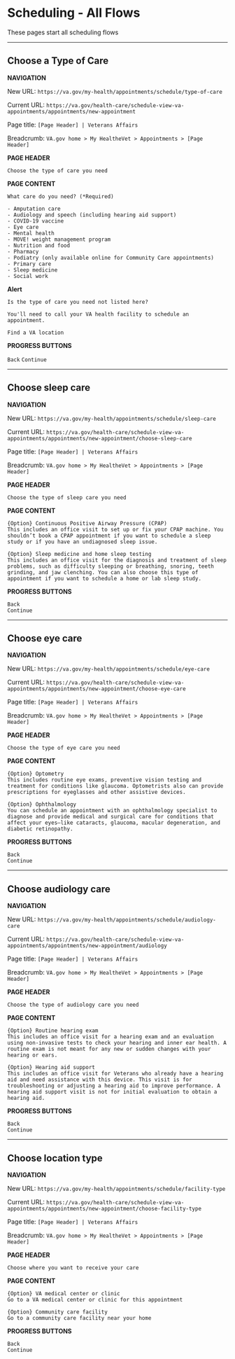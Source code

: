 # Scheduling - All Flows

These pages start all scheduling flows

---

## Choose a Type of Care


**NAVIGATION**

New URL: `https://va.gov/my-health/appointments/schedule/type-of-care`

Current URL: `https://va.gov/health-care/schedule-view-va-appointments/appointments/new-appointment`

Page title: `[Page Header] | Veterans Affairs`

Breadcrumb: `VA.gov home > My HealtheVet > Appointments > [Page Header]`


**PAGE HEADER**

```
Choose the type of care you need
```

**PAGE CONTENT**

```
What care do you need? (*Required)
```

```
- Amputation care
- Audiology and speech (including hearing aid support)
- COVID-19 vaccine
- Eye care
- Mental health
- MOVE! weight management program
- Nutrition and food
- Pharmacy
- Podiatry (only available online for Community Care appointments)
- Primary care
- Sleep medicine
- Social work
```
**Alert**

```
Is the type of care you need not listed here?

You'll need to call your VA health facility to schedule an appointment.

Find a VA location
```

**PROGRESS BUTTONS**

```Back```
```Continue```

---

## Choose sleep care


**NAVIGATION**

New URL: `https://va.gov/my-health/appointments/schedule/sleep-care`

Current URL: `https://va.gov/health-care/schedule-view-va-appointments/appointments/new-appointment/choose-sleep-care`

Page title: `[Page Header] | Veterans Affairs`

Breadcrumb: `VA.gov home > My HealtheVet > Appointments > [Page Header]`


**PAGE HEADER**

`Choose the type of sleep care you need`

**PAGE CONTENT**

```
{Option} Continuous Positive Airway Pressure (CPAP)
This includes an office visit to set up or fix your CPAP machine. You shouldn’t book a CPAP appointment if you want to schedule a sleep study or if you have an undiagnosed sleep issue.

{Option} Sleep medicine and home sleep testing
This includes an office visit for the diagnosis and treatment of sleep problems, such as difficulty sleeping or breathing, snoring, teeth grinding, and jaw clenching. You can also choose this type of appointment if you want to schedule a home or lab sleep study.
```

**PROGRESS BUTTONS**

`Back`  
`Continue`

---

## Choose eye care


**NAVIGATION**

New URL: `https://va.gov/my-health/appointments/schedule/eye-care`

Current URL: `https://va.gov/health-care/schedule-view-va-appointments/appointments/new-appointment/choose-eye-care`

Page title: `[Page Header] | Veterans Affairs`

Breadcrumb: `VA.gov home > My HealtheVet > Appointments > [Page Header]`


**PAGE HEADER**

`Choose the type of eye care you need`

**PAGE CONTENT**

```
{Option} Optometry
This includes routine eye exams, preventive vision testing and treatment for conditions like glaucoma. Optometrists also can provide prescriptions for eyeglasses and other assistive devices.

{Option} Ophthalmology
You can schedule an appointment with an ophthalmology specialist to diagnose and provide medical and surgical care for conditions that affect your eyes—like cataracts, glaucoma, macular degeneration, and diabetic retinopathy.
```

**PROGRESS BUTTONS**

`Back`  
`Continue`

---

## Choose audiology care


**NAVIGATION**

New URL: `https://va.gov/my-health/appointments/schedule/audiology-care`

Current URL: `https://va.gov/health-care/schedule-view-va-appointments/appointments/new-appointment/audiology`

Page title: `[Page Header] | Veterans Affairs`

Breadcrumb: `VA.gov home > My HealtheVet > Appointments > [Page Header]`


**PAGE HEADER**

`Choose the type of audiology care you need`

**PAGE CONTENT**

```
{Option} Routine hearing exam
This includes an office visit for a hearing exam and an evaluation using non-invasive tests to check your hearing and inner ear health. A routine exam is not meant for any new or sudden changes with your hearing or ears.

{Option} Hearing aid support
This includes an office visit for Veterans who already have a hearing aid and need assistance with this device. This visit is for troubleshooting or adjusting a hearing aid to improve performance. A hearing aid support visit is not for initial evaluation to obtain a hearing aid.
```

**PROGRESS BUTTONS**

`Back`  
`Continue`

---

## Choose location type


**NAVIGATION**

New URL: `https://va.gov/my-health/appointments/schedule/facility-type`

Current URL: `https://va.gov/health-care/schedule-view-va-appointments/appointments/new-appointment/choose-facility-type`

Page title: `[Page Header] | Veterans Affairs`

Breadcrumb: `VA.gov home > My HealtheVet > Appointments > [Page Header]`


**PAGE HEADER**

`Choose where you want to receive your care`

**PAGE CONTENT**

```
{Option} VA medical center or clinic
Go to a VA medical center or clinic for this appointment

{Option} Community care facility
Go to a community care facility near your home
```

**PROGRESS BUTTONS**

`Back`  
`Continue`

